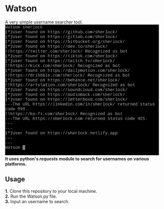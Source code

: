 # Watson
A very simple username searcher tool.<br>
<img src="Assets/20250415_110324.jpg"><br>
<b>It uses python's <i>requests</i> module to search for usernames on various platforms.
</b> 
<h2>Usage</h2>

<b>1.</b> Clone this repository to your local machine.<br>
<b>2.</b> Run the Watson.py file.<br>
<b>3.</b> Input an username to search.<br>
